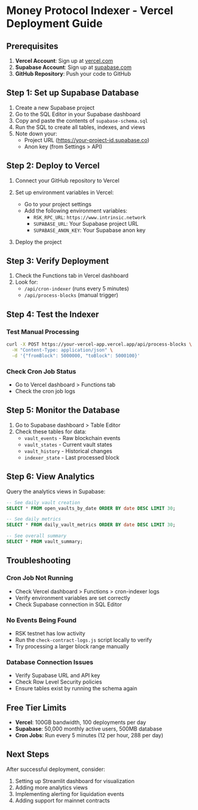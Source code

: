 # Money Protocol Indexer - Vercel Deployment Guide

## Prerequisites

1. **Vercel Account**: Sign up at [vercel.com](https://vercel.com)
2. **Supabase Account**: Sign up at [supabase.com](https://supabase.com)
3. **GitHub Repository**: Push your code to GitHub

## Step 1: Set up Supabase Database

1. Create a new Supabase project
2. Go to the SQL Editor in your Supabase dashboard
3. Copy and paste the contents of `supabase-schema.sql`
4. Run the SQL to create all tables, indexes, and views
5. Note down your:
   - Project URL (https://your-project-id.supabase.co)
   - Anon key (from Settings > API)

## Step 2: Deploy to Vercel

1. Connect your GitHub repository to Vercel
2. Set up environment variables in Vercel:
   - Go to your project settings
   - Add the following environment variables:
     - `RSK_RPC_URL`: `https://www.intrinsic.network`
     - `SUPABASE_URL`: Your Supabase project URL
     - `SUPABASE_ANON_KEY`: Your Supabase anon key

3. Deploy the project

## Step 3: Verify Deployment

1. Check the Functions tab in Vercel dashboard
2. Look for:
   - `/api/cron-indexer` (runs every 5 minutes)
   - `/api/process-blocks` (manual trigger)

## Step 4: Test the Indexer

### Test Manual Processing
```bash
curl -X POST https://your-vercel-app.vercel.app/api/process-blocks \
  -H "Content-Type: application/json" \
  -d '{"fromBlock": 5000000, "toBlock": 5000100}'
```

### Check Cron Job Status
- Go to Vercel dashboard > Functions tab
- Check the cron job logs

## Step 5: Monitor the Database

1. Go to Supabase dashboard > Table Editor
2. Check these tables for data:
   - `vault_events` - Raw blockchain events
   - `vault_states` - Current vault states
   - `vault_history` - Historical changes
   - `indexer_state` - Last processed block

## Step 6: View Analytics

Query the analytics views in Supabase:

```sql
-- See daily vault creation
SELECT * FROM open_vaults_by_date ORDER BY date DESC LIMIT 30;

-- See daily metrics
SELECT * FROM daily_vault_metrics ORDER BY date DESC LIMIT 30;

-- See overall summary
SELECT * FROM vault_summary;
```

## Troubleshooting

### Cron Job Not Running
- Check Vercel dashboard > Functions > cron-indexer logs
- Verify environment variables are set correctly
- Check Supabase connection in SQL Editor

### No Events Being Found
- RSK testnet has low activity
- Run the `check-contract-logs.js` script locally to verify
- Try processing a larger block range manually

### Database Connection Issues
- Verify Supabase URL and API key
- Check Row Level Security policies
- Ensure tables exist by running the schema again

## Free Tier Limits

- **Vercel**: 100GB bandwidth, 100 deployments per day
- **Supabase**: 50,000 monthly active users, 500MB database
- **Cron Jobs**: Run every 5 minutes (12 per hour, 288 per day)

## Next Steps

After successful deployment, consider:
1. Setting up Streamlit dashboard for visualization
2. Adding more analytics views
3. Implementing alerting for liquidation events
4. Adding support for mainnet contracts